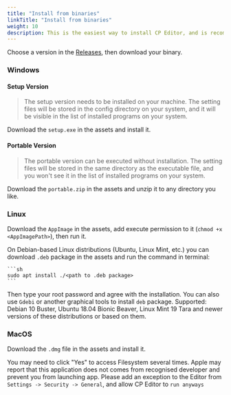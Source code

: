 ```yaml
---
title: "Install from binaries"
linkTitle: "Install from binaries"
weight: 10
description: This is the easiest way to install CP Editor, and is recommended for most users.
---
```


Choose a version in the [Releases](https://github.com/cpeditor/cpeditor/releases), then download your binary.

### Windows

#### Setup Version

> The setup version needs to be installed on your machine. The setting files will be stored in the config directory on your system, and it will be visible in the list of installed programs on your system.

Download the `setup.exe` in the assets and install it.

#### Portable Version

> The portable version can be executed without installation. The setting files will be stored in the same directory as the executable file, and you won't see it in the list of installed programs on your system.

Download the `portable.zip` in the assets and unzip it to any directory you like.

### Linux

Download the `AppImage` in the assets, add execute permission to it (`chmod +x <AppImagePath>`), then run it.

On Debian-based Linux distributions (Ubuntu, Linux Mint, etc.) you can download `.deb` package in the assets and run the command in terminal:

    ```sh
    sudo apt install ./<path to .deb package>
    ```

Then type your root password and agree with the installation. You can also use `Gdebi` or another graphical tools to install `deb` package. Supported: Debian 10 Buster, Ubuntu 18.04 Bionic Beaver, Linux Mint 19 Tara and newer versions of these distributions or based on them.

### MacOS

Download the `.dmg` file in the assets and install it.

You may need to click "Yes" to access Filesystem several times. Apple may report that this application does not comes from recognised developer and prevent you from launching app. Please add an exception to the Editor from `Settings -> Security -> General`, and allow CP Editor to `run anyways`
